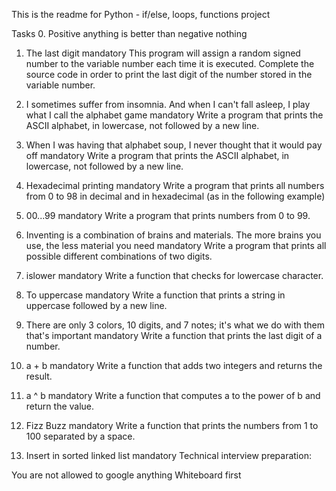 This is the readme for Python - if/else, loops, functions project

Tasks
0. Positive anything is better than negative nothing

1. The last digit
mandatory
This program will assign a random signed number to the variable number each time it is executed. Complete the source code in order to print the last digit of the number stored in the variable number.

2. I sometimes suffer from insomnia. And when I can't fall asleep, I play what I call the alphabet game
mandatory
Write a program that prints the ASCII alphabet, in lowercase, not followed by a new line.

3. When I was having that alphabet soup, I never thought that it would pay off
mandatory
Write a program that prints the ASCII alphabet, in lowercase, not followed by a new line.

4. Hexadecimal printing
mandatory
Write a program that prints all numbers from 0 to 98 in decimal and in hexadecimal (as in the following example)

5. 00...99
mandatory
Write a program that prints numbers from 0 to 99.

6. Inventing is a combination of brains and materials. The more brains you use, the less material you need
mandatory
Write a program that prints all possible different combinations of two digits.

7. islower
mandatory
Write a function that checks for lowercase character.

8. To uppercase
mandatory
Write a function that prints a string in uppercase followed by a new line.

9. There are only 3 colors, 10 digits, and 7 notes; it's what we do with them that's important
mandatory
Write a function that prints the last digit of a number.

10. a + b
mandatory
Write a function that adds two integers and returns the result.

11. a ^ b
mandatory
Write a function that computes a to the power of b and return the value.

12. Fizz Buzz
mandatory
Write a function that prints the numbers from 1 to 100 separated by a space.

13. Insert in sorted linked list
mandatory
Technical interview preparation:

You are not allowed to google anything
Whiteboard first


